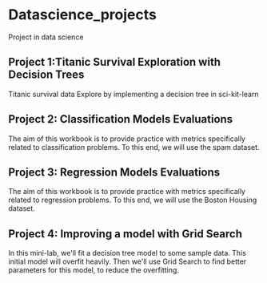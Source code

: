 # Datascience_projects
Project in data science

## Project 1:Titanic Survival Exploration with Decision Trees
 Titanic survival data Explore by implementing a decision tree in sci-kit-learn

 ## Project 2: Classification Models Evaluations
 The aim of this workbook is to provide practice with metrics specifically related to classification problems.
To this end, we will use the spam dataset.

 ## Project 3: Regression Models Evaluations
 The aim of this workbook is to provide practice with metrics specifically related to regression problems.
To this end, we will use the Boston Housing dataset.

## Project 4: Improving a model with Grid Search
In this mini-lab, we'll fit a decision tree model to some sample data. This initial model will overfit heavily. Then we'll use Grid Search to find better parameters for this model, to reduce the overfitting.
